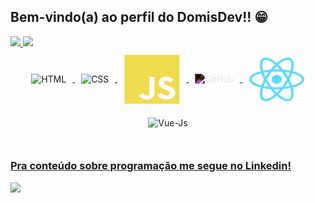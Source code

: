 ## Bem-vindo(a) ao perfil do DomisDev!! 😁

 <div>
   <a href="https://github.com/Domisnnet">
   <img height="180em" src="https://github-readme-stats.vercel.app/api?username=Domisnnet&show_icons=true&theme=tokyonight&include_all_commits=true&count_private=true"/>
   <img height="180em" src="https://github-readme-stats.vercel.app/api/top-langs/?username=Domisnnet&layout=compact&langs_count=6&theme=tokyonight"/>
</div>
    
<!-- DIV DE TECNOLOGIAS - VERSÃO FINAL E CORRIGIDA -->
<div style="text-align: center;">
  <div style="display: inline-block; margin: 10px;">
    <img align="center" alt="HTML" height="80" width="90" src="https://cdn.jsdelivr.net/gh/devicons/devicon@latest/icons/html5/html5-plain-wordmark.svg"/>
  </div>
  <div style="display: inline-block; margin: 10px;">
    <img align="center" alt="CSS" height="80" width="90" src="https://cdn.jsdelivr.net/gh/devicons/devicon@latest/icons/css3/css3-plain-wordmark.svg"/>
  </div>
  <div style="display: inline-block; margin: 10px;">
    <img align="center" alt="Js" height="80" width="90" src="https://raw.githubusercontent.com/devicons/devicon/master/icons/javascript/javascript-plain.svg">
  </div>
  <div style="display: inline-block; margin: 10px;">
    <picture>
      <source 
        media="(prefers-color-scheme: dark)"
        srcset="https://cdn.jsdelivr.net/gh/devicons/devicon@latest/icons/github/github-original-wordmark.svg"
        style="filter: invert(1);"
      >
      <source
        media="(prefers-color-scheme: light)"
        srcset="https://cdn.jsdelivr.net/gh/devicons/devicon@latest/icons/github/github-original-wordmark.svg"
      >
      <img 
        align="center" 
        alt="GitHub" 
        height="80" 
        width="90" 
        src="https://cdn.jsdelivr.net/gh/devicons/devicon@latest/icons/github/github-original-wordmark.svg"
        style="filter: invert(1);"
      >
    </picture>
  </div>
  <div style="display: inline-block; margin: 10px;">
    <img align="center" alt="React" height="80" width="90" src="https://raw.githubusercontent.com/devicons/devicon/master/icons/react/react-original.svg">
  </div>
  <div style="display: inline-block; margin: 10px;">
    <img align="center" alt="Vue-Js" height="80" width="90" src="https://cdn.jsdelivr.net/gh/devicons/devicon@latest/icons/vuejs/vuejs-original-wordmark.svg"/>
  </div>
</div>
 
<br>
 
### Pra conteúdo sobre programação me segue no Linkedin!
 
<div> 
  <a href="https://www.linkedin.com/in/dominique-marcelino-gon%C3%A7alves-09b871331/" target="_blank"><img src="https://img.shields.io/badge/-LinkedIn-%230077B5?style=for-the-badge&logo=linkedin&logoColor=white" target="_blank"></a>
</div>
